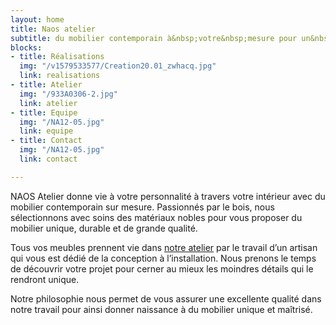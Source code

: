 ```yaml
---
layout: home
title: Naos atelier
subtitle: du mobilier contemporain à&nbsp;votre&nbsp;mesure pour un&nbsp;intérieur&nbsp;personnalisé
blocks:
- title: Réalisations
  img: "/v1579533577/Creation20.01_zwhacq.jpg"
  link: realisations
- title: Atelier
  img: "/933A0306-2.jpg"
  link: atelier
- title: Equipe
  img: "/NA12-05.jpg"
  link: equipe
- title: Contact
  img: "/NA12-05.jpg"
  link: contact

---
```

<!--
<p>Nos projets de mobiliers sont conçus et réalisés « sur mesure » et surtout « à la mesure » de l’environnement de chaque personne afin d’y intégrer au mieux l’objet ou l’aménagement.</p>
<p>Passionnés du bois depuis de nombreuses années, nous mettons un point d'honneur à choisir et proposer les matériaux les plus nobles et les plus durables. Cela nous permet de garantir une longévité ainsi qu’un aspect écologique.</p>
<p>Faces à l’industrie et ses dérives technologiques, nous défendons notre position d’artisan qui veut garder le contrôle et la finalité de son produit, où chaque intervenant joue son propre rôle pour amener à bien l'aboutissement d'un projet.</p>
-->

NAOS Atelier donne vie à votre personnalité à travers votre intérieur avec du mobilier contemporain sur mesure. Passionnés par le bois, nous sélectionnons avec soins des matériaux nobles pour vous proposer du mobilier unique, durable et de grande qualité. 

Tous vos meubles prennent vie dans [notre atelier](/atelier) par le travail d’un artisan qui vous est dédié de la conception à l’installation. Nous prenons le temps de découvrir votre projet pour cerner au mieux les moindres détails qui le rendront&nbsp;unique.

Notre philosophie nous permet de vous assurer une excellente qualité dans notre travail pour ainsi donner naissance à du mobilier unique et maîtrisé.
